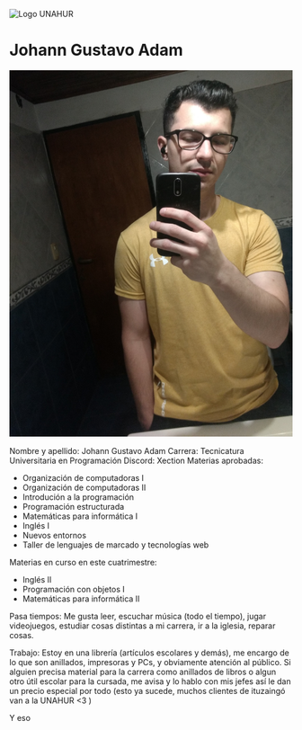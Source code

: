 ![Logo UNAHUR](./assets/UNAHUR.png)

# Johann Gustavo Adam

![JohannAdam](./assets/JohannAdam.jpg)

Nombre y apellido: Johann Gustavo Adam
Carrera: Tecnicatura Universitaria en Programación
Discord: Xection
Materias aprobadas:

* Organización de computadoras I
* Organización de computadoras II
* Introdución a la programación
* Programación estructurada
* Matemáticas para informática I
* Inglés I
* Nuevos entornos
* Taller de lenguajes de marcado y tecnologías web 

Materias en curso en este cuatrimestre:

* Inglés II
* Programación con objetos I
* Matemáticas para informática II

Pasa tiempos:
Me gusta leer, escuchar música (todo el tiempo), jugar videojuegos, estudiar cosas distintas a mi carrera, ir a la iglesia, reparar cosas.

Trabajo:
Estoy en una librería (artículos escolares y demás), me encargo de lo que son anillados, impresoras y PCs, y obviamente atención al público. Si alguien precisa material para la carrera como anillados de libros o algun otro útil escolar para la cursada, me avisa y lo hablo con mis jefes así le dan un precio especial por todo (esto ya sucede, muchos clientes de ituzaingó van a la UNAHUR <3 )

Y eso




